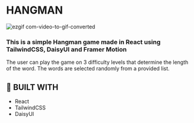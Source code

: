# HANGMAN

![ezgif com-video-to-gif-converted](https://github.com/RaulVarzar/hangman/assets/30077929/bc7fadd4-9583-48b9-b5aa-1428a0ead2a9)

### This is a simple Hangman game made in React using TailwindCSS, DaisyUI and Framer Motion

The user can play the game on 3 difficulty levels that determine the length of the word. The words are selected randomly from a provided list.

###  <h2>🚀 BUILT WITH</h2>


*   React
*   TailwindCSS
*   DaisyUI
